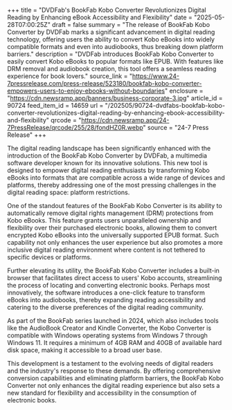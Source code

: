+++
title = "DVDFab's BookFab Kobo Converter Revolutionizes Digital Reading by Enhancing eBook Accessibility and Flexibility"
date = "2025-05-28T07:00:25Z"
draft = false
summary = "The release of BookFab Kobo Converter by DVDFab marks a significant advancement in digital reading technology, offering users the ability to convert Kobo eBooks into widely compatible formats and even into audiobooks, thus breaking down platform barriers."
description = "DVDFab introduces BookFab Kobo Converter to easily convert Kobo eBooks to popular formats like EPUB. With features like DRM removal and audiobook creation, this tool offers a seamless reading experience for book lovers."
source_link = "https://www.24-7pressrelease.com/press-release/523180/bookfab-kobo-converter-empowers-users-to-enjoy-ebooks-without-boundaries"
enclosure = "https://cdn.newsramp.app/banners/business-corporate-3.jpg"
article_id = 90724
feed_item_id = 14659
url = "/202505/90724-dvdfabs-bookfab-kobo-converter-revolutionizes-digital-reading-by-enhancing-ebook-accessibility-and-flexibility"
qrcode = "https://cdn.newsramp.app/24-7PressRelease/qrcode/255/28/fondHZ0R.webp"
source = "24-7 Press Release"
+++

<p>The digital reading landscape has been significantly enhanced with the introduction of the BookFab Kobo Converter by DVDFab, a multimedia software developer known for its innovative solutions. This new tool is designed to empower digital reading enthusiasts by transforming Kobo eBooks into formats that are compatible across a wide range of devices and platforms, thereby addressing one of the most pressing challenges in the digital reading space: platform restrictions.</p><p>One of the standout features of the BookFab Kobo Converter is its ability to automatically remove digital rights management (DRM) protections from Kobo eBooks. This feature grants users unparalleled ownership and flexibility over their purchased electronic books, allowing them to convert encrypted Kobo eBooks into the universally supported EPUB format. Such capability not only enhances the user experience but also promotes a more inclusive digital reading environment where content is not tethered to specific devices or platforms.</p><p>Further elevating its utility, the BookFab Kobo Converter includes a built-in browser that facilitates direct access to users' Kobo accounts, streamlining the process of locating and converting electronic books. Perhaps most innovatively, the software introduces a one-click feature to transform eBooks into audiobooks, thereby expanding reading accessibility and catering to the diverse preferences of the digital reading community.</p><p>As part of the BookFab series launched in 2024, which also includes tools like the AudioBook Creator and Kindle Converter, the Kobo Converter is compatible with Windows operating systems from Windows 7 through Windows 11. It requires a minimum of 4GB RAM and 40GB of available hard disk space, making it accessible to a broad user base.</p><p>This development is a testament to the evolving needs of digital readers and the industry's response to these demands. By offering comprehensive conversion capabilities and eliminating platform barriers, the BookFab Kobo Converter not only enhances the digital reading experience but also sets a new standard for flexibility and accessibility in the consumption of electronic books.</p>